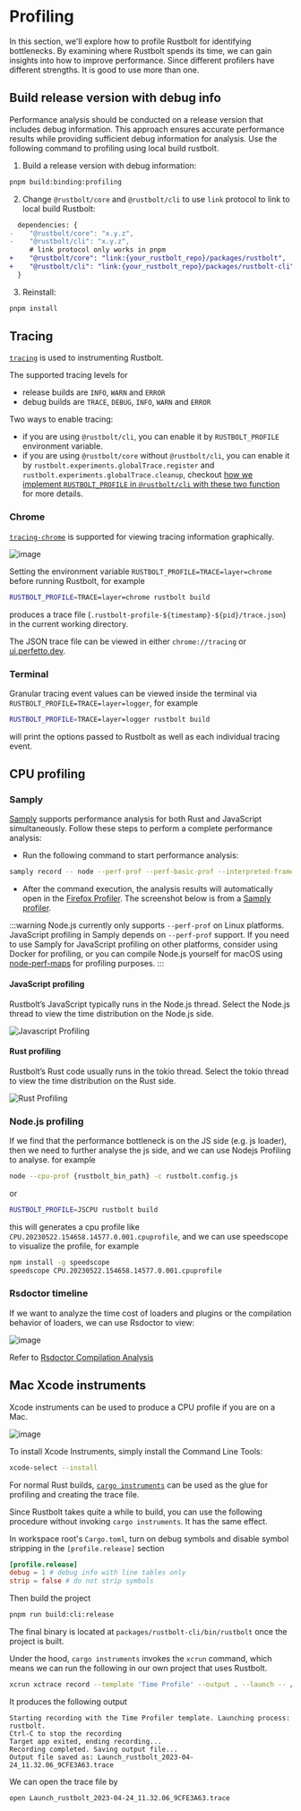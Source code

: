 # Profiling

In this section, we'll explore how to profile Rustbolt for identifying bottlenecks.
By examining where Rustbolt spends its time, we can gain insights into how to improve performance.
Since different profilers have different strengths. It is good to use more than one.

<!-- toc -->

## Build release version with debug info

Performance analysis should be conducted on a release version that includes debug information. This approach ensures accurate performance results while providing sufficient debug information for analysis. Use the following command to profiling using local build rustbolt.

1. Build a release version with debug information:

```sh
pnpm build:binding:profiling
```

2. Change `@rustbolt/core` and `@rustbolt/cli` to use `link` protocol to link to local build Rustbolt:

```diff title="package.json"
  dependencies: {
-    "@rustbolt/core": "x.y.z",
-    "@rustbolt/cli": "x.y.z",
     # link protocol only works in pnpm
+    "@rustbolt/core": "link:{your_rustbolt_repo}/packages/rustbolt",
+    "@rustbolt/cli": "link:{your_rustbolt_repo}/packages/rustbolt-cli"
  }
```

3. Reinstall:

```sh
pnpm install
```

## Tracing

[`tracing`](https://crates.io/crates/tracing) is used to instrumenting Rustbolt.

The supported tracing levels for

- release builds are `INFO`, `WARN` and `ERROR`
- debug builds are `TRACE`, `DEBUG`, `INFO`, `WARN` and `ERROR`

Two ways to enable tracing:

- if you are using `@rustbolt/cli`, you can enable it by `RUSTBOLT_PROFILE` environment variable.
- if you are using `@rustbolt/core` without `@rustbolt/cli`, you can enable it by `rustbolt.experiments.globalTrace.register` and `rustbolt.experiments.globalTrace.cleanup`, checkout [how we implement `RUSTBOLT_PROFILE` in `@rustbolt/cli` with these two function](https://github.com/khulnasoft/rustbolt/blob/9be47217b5179186b0825ca79990ab2808aa1a0f/packages/rustbolt-cli/src/utils/profile.ts#L219-L224) for more details.

### Chrome

[`tracing-chrome`](https://crates.io/crates/tracing-chrome) is supported for viewing tracing information graphically.

![image](https://github.com/SyMind/rustbolt-dev-guide/assets/19852293/1af08ba1-a2e9-4e3e-99ab-87c1e62e067b)

Setting the environment variable `RUSTBOLT_PROFILE=TRACE=layer=chrome` before running Rustbolt, for example

```bash
RUSTBOLT_PROFILE=TRACE=layer=chrome rustbolt build
```

produces a trace file (`.rustbolt-profile-${timestamp}-${pid}/trace.json`) in the current working directory.

The JSON trace file can be viewed in either `chrome://tracing` or [ui.perfetto.dev](https://ui.perfetto.dev).

### Terminal

Granular tracing event values can be viewed inside the terminal via `RUSTBOLT_PROFILE=TRACE=layer=logger`, for example

```bash
RUSTBOLT_PROFILE=TRACE=layer=logger rustbolt build
```

will print the options passed to Rustbolt as well as each individual tracing event.

## CPU profiling

### Samply

[Samply](https://github.com/mstange/samply) supports performance analysis for both Rust and JavaScript simultaneously. Follow these steps to perform a complete performance analysis:

- Run the following command to start performance analysis:

```sh
samply record -- node --perf-prof --perf-basic-prof --interpreted-frames-native-stack {your_rustbolt_folder}/rustbolt-cli/bin/rustbolt.js -c {your project}/rustbolt.config.js
```

- After the command execution, the analysis results will automatically open in the [Firefox Profiler](https://profiler.firefox.com/). The screenshot below is from a [Samply profiler](https://profiler.firefox.com/public/5fkasm1wcddddas3amgys3eg6sbp70n82q6gn1g/calltree/?globalTrackOrder=0&symbolServer=http%3A%2F%2F127.0.0.1%3A3000%2F2fjyrylqc9ifil3s7ppsmbwm6lfd3p9gddnqgx1&thread=2&v=10).

:::warning
Node.js currently only supports `--perf-prof` on Linux platforms. JavaScript profiling in Samply depends on `--perf-prof` support. If you need to use Samply for JavaScript profiling on other platforms, consider using Docker for profiling, or you can compile Node.js yourself for macOS using [node-perf-maps](https://github.com/tmm1/node/tree/v8-perf-maps) for profiling purposes.
:::

#### JavaScript profiling

Rustbolt’s JavaScript typically runs in the Node.js thread. Select the Node.js thread to view the time distribution on the Node.js side.

![Javascript Profiling](https://assets.rustbolt.dev/rustbolt/assets/profiling-javascript.png)

#### Rust profiling

Rustbolt’s Rust code usually runs in the tokio thread. Select the tokio thread to view the time distribution on the Rust side.

![Rust Profiling](https://assets.rustbolt.dev/rustbolt/assets/profiling-rust.png)

### Node.js profiling

If we find that the performance bottleneck is on the JS side (e.g. js loader), then we need to further analyse the js side, and we can use Nodejs Profiling to analyse. for example

```bash
node --cpu-prof {rustbolt_bin_path} -c rustbolt.config.js
```

or

```bash
RUSTBOLT_PROFILE=JSCPU rustbolt build
```

this will generates a cpu profile like `CPU.20230522.154658.14577.0.001.cpuprofile`, and we can use speedscope to visualize the profile, for example

```bash
npm install -g speedscope
speedscope CPU.20230522.154658.14577.0.001.cpuprofile
```

### Rsdoctor timeline

If we want to analyze the time cost of loaders and plugins or the compilation behavior of loaders, we can use Rsdoctor to view:

![image](https://assets.rustbolt.dev/others/assets/rsdoctor/rsdoctor-loader-timeline.png)

Refer to [Rsdoctor Compilation Analysis](/guide/optimization/profile#use-rsdoctor)

## Mac Xcode instruments

Xcode instruments can be used to produce a CPU profile if you are on a Mac.

![image](https://github.com/SyMind/rustbolt-dev-guide/assets/19852293/124e3aee-944a-4509-bb93-1c9213f026d3)

To install Xcode Instruments, simply install the Command Line Tools:

```bash
xcode-select --install
```

For normal Rust builds, [`cargo instruments`](https://github.com/cmyr/cargo-instruments) can be used as the glue
for profiling and creating the trace file.

Since Rustbolt takes quite a while to build, you can use the following procedure without invoking `cargo instruments`.
It has the same effect.

In workspace root's `Cargo.toml`, turn on debug symbols and disable symbol stripping in the `[profile.release]` section

```toml
[profile.release]
debug = 1 # debug info with line tables only
strip = false # do not strip symbols
```

Then build the project

```bash
pnpm run build:cli:release
```

The final binary is located at `packages/rustbolt-cli/bin/rustbolt` once the project is built.

Under the hood, `cargo instruments` invokes the `xcrun` command,
which means we can run the following in our own project that uses Rustbolt.

```bash
xcrun xctrace record --template 'Time Profile' --output . --launch -- /path/to/rustbolt/packages/rustbolt-cli/bin/rustbolt build
```

It produces the following output

```
Starting recording with the Time Profiler template. Launching process: rustbolt.
Ctrl-C to stop the recording
Target app exited, ending recording...
Recording completed. Saving output file...
Output file saved as: Launch_rustbolt_2023-04-24_11.32.06_9CFE3A63.trace
```

We can open the trace file by

```bash
open Launch_rustbolt_2023-04-24_11.32.06_9CFE3A63.trace
```
